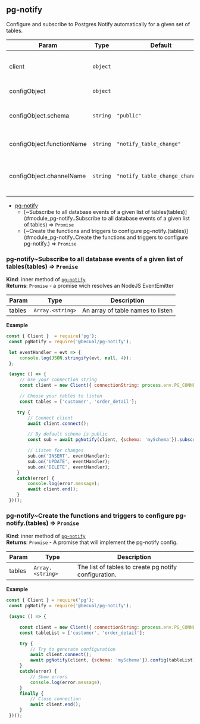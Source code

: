 <a name="module_pg-notify"></a>

## pg-notify
Configure and subscribe to Postgres Notify automatically for a given set of tables.


| Param | Type | Default | Description |
| --- | --- | --- | --- |
| client | <code>object</code> |  | node-postgres Client instance |
| configObject | <code>object</code> |  | Configuration object |
| configObject.schema | <code>string</code> | <code>&quot;public&quot;</code> | Name of the schema where the tables exists. |
| configObject.functionName | <code>string</code> | <code>&quot;notify_table_change&quot;</code> | Name of the function to use notify. |
| configObject.channelName | <code>string</code> | <code>&quot;notify_table_change_channel&quot;</code> | Name of the channel where the function will notify. |


* [pg-notify](#module_pg-notify)
    * [~Subscribe to all database events of a given list of tables(tables)](#module_pg-notify..Subscribe to all database events of a given list of tables) ⇒ <code>Promise</code>
    * [~Create the functions and triggers to configure pg-notify.(tables)](#module_pg-notify..Create the functions and triggers to configure pg-notify.) ⇒ <code>Promise</code>

<a name="module_pg-notify..Subscribe to all database events of a given list of tables"></a>

### pg-notify~Subscribe to all database events of a given list of tables(tables) ⇒ <code>Promise</code>
**Kind**: inner method of [<code>pg-notify</code>](#module_pg-notify)  
**Returns**: <code>Promise</code> - a promise wich resolves an NodeJS EventEmitter  

| Param | Type | Description |
| --- | --- | --- |
| tables | <code>Array.&lt;string&gt;</code> | An array of table names to listen |

**Example**  
```js
const { Client }  = require('pg');
 const pgNotify = require('@becual/pg-notify');

 let eventHandler = evt => {
     console.log(JSON.stringify(evt, null, 4));
 };

 (async () => {
     // Use your connection string
     const client = new Client({ connectionString: process.env.PG_CONNECTION_STRING });

     // Choose your tables to listen
     const tables = ['customer', 'order_detail'];

    try {
        // Connect client
        await client.connect();

        // By default schema is public
        const sub = await pgNotify(client, {schema: 'mySchema'}).subscribe(tables);

        // Listen for changes
        sub.on('INSERT', eventHandler);
        sub.on('UPDATE', eventHandler);
        sub.on('DELETE', eventHandler);
    }
    catch(error) {
        console.log(error.message);
        await client.end();
    }
 })();
```
<a name="module_pg-notify..Create the functions and triggers to configure pg-notify."></a>

### pg-notify~Create the functions and triggers to configure pg-notify.(tables) ⇒ <code>Promise</code>
**Kind**: inner method of [<code>pg-notify</code>](#module_pg-notify)  
**Returns**: <code>Promise</code> - A promise that will implement the pg-notify config.  

| Param | Type | Description |
| --- | --- | --- |
| tables | <code>Array.&lt;string&gt;</code> | The list of tables to create pg notify configuration. |

**Example**  
```js
const { Client } = require('pg');
 const pgNotify = require('@becual/pg-notify');

 (async () => {

     const client = new Client({ connectionString: process.env.PG_CONNECTION_STRING });
     const tableList = ['customer', 'order_detail'];

     try {
         // Try to generate configuration
         await client.connect();
         await pgNotify(client, {schema: 'mySchema'}).config(tableList);
     }
     catch(error) {
         // Show errors
         console.log(error.message);
     }
     finally {
         // Close connection
         await client.end();
     }
 })();
```
